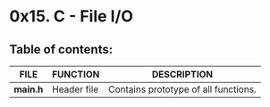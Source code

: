 # 0x15. C - File I/O

## Table of contents:

|           FILE           |             FUNCTION            |                            DESCRIPTION                           |
| ------------------------ | ------------------------------- | ---------------------------------------------------------------- |
| **main.h**               | Header file                     | Contains prototype of all  functions.                            |
        
